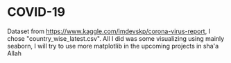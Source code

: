 # COVID-19
Dataset from https://www.kaggle.com/imdevskp/corona-virus-report, I chose "country_wise_latest.csv".
All I did was some visualizing using mainly seaborn, I will try to use more matplotlib in the upcoming projects in sha'a Allah
